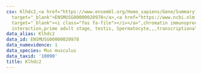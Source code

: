 ```yaml
---
csv: Klhdc2,<a href="https://www.ensembl.org/Homo_sapiens/Gene/Summary?db=core;g=ENSMUSG00000020978"
  target="_blank">ENSMUSG00000020978</a>,<a href="https://www.ncbi.nlm.nih.gov/pubmed/25450459"
  target="_blank"><i class="fas fa-file"></i></a>",chromatin immunoprecipitation assay,direct
  interaction,prime adult stage, testis, Spermatocyte,,,transcriptional regulation,
data_alias: Klhdc2
data_id: ENSMUSG00000020978
data_numevidence: 1
data_species: Mus musculus
data_taxid: '10090'
title: Klhdc2
---
```

